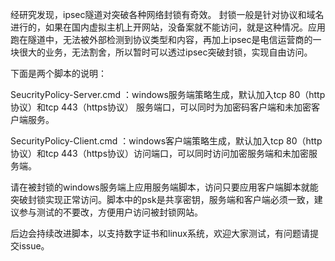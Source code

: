 经研究发现，ipsec隧道对突破各种网络封锁有奇效。
封锁一般是针对协议和域名进行的，如果在国内虚拟主机上开网站，没备案就不能访问，就是这种情况。应用跑在隧道中，无法被外部检测到协议类型和内容，再加上ipsec是电信运营商的一块很大的业务，无法割舍，所以暂时可以透过ipsec突破封锁，实现自由访问。

下面是两个脚本的说明：

SeucrityPolicy-Server.cmd ：windows服务端策略生成，默认加入tcp 80（http协议）和tcp 443（https协议） 服务端口，可以同时为加密码客户端和未加密客户端服务。

SecurityPolicy-Client.cmd ：windows客户端策略生成，默认加入tcp 80（http协议）和tcp 443（https协议）访问端口，可以同时访问加密服务端和未加密服务端。

请在被封锁的windows服务端上应用服务端脚本，访问只要应用客户端脚本就能突破封锁实现正常访问。脚本中的psk是共享密钥，服务端和客户端必须一致，建议参与测试的不要改，方便用户访问被封锁网站。


后边会持续改进脚本，以支持数字证书和linux系统，欢迎大家测试，有问题请提交issue。
